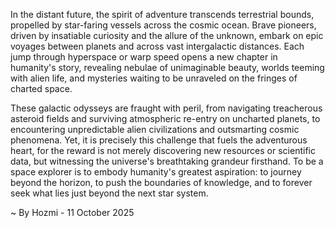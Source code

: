 
In the distant future, the spirit of adventure transcends terrestrial bounds, propelled by star-faring vessels across the cosmic ocean. Brave pioneers, driven by insatiable curiosity and the allure of the unknown, embark on epic voyages between planets and across vast intergalactic distances. Each jump through hyperspace or warp speed opens a new chapter in humanity's story, revealing nebulae of unimaginable beauty, worlds teeming with alien life, and mysteries waiting to be unraveled on the fringes of charted space.

These galactic odysseys are fraught with peril, from navigating treacherous asteroid fields and surviving atmospheric re-entry on uncharted planets, to encountering unpredictable alien civilizations and outsmarting cosmic phenomena. Yet, it is precisely this challenge that fuels the adventurous heart, for the reward is not merely discovering new resources or scientific data, but witnessing the universe's breathtaking grandeur firsthand. To be a space explorer is to embody humanity's greatest aspiration: to journey beyond the horizon, to push the boundaries of knowledge, and to forever seek what lies just beyond the next star system.

~ By Hozmi - 11 October 2025
